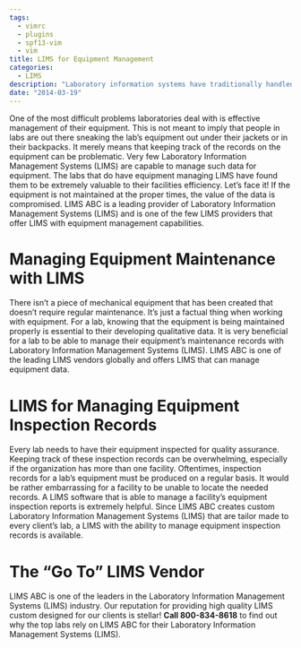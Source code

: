 ```yaml
---
tags:
  - vimrc
  - plugins
  - spf13-vim
  - vim
title: LIMS for Equipment Management
categories:
  - LIMS
description: "Laboratory information systems have traditionally handled only the management and "
date: "2014-03-19"
---
```


One of the most difficult problems laboratories deal with is effective management of their equipment. This is not meant to imply that people in labs are out there sneaking the lab’s equipment out under their jackets or in their backpacks. It merely means that keeping track of the records on the equipment can be problematic. Very few Laboratory Information Management Systems (LIMS) are capable to manage such data for equipment. The labs that do have equipment managing LIMS have found them to be extremely valuable to their facilities efficiency. Let’s face it! If the equipment is not maintained at the proper times, the value of the data is compromised. LIMS ABC is a leading provider of Laboratory Information Management Systems (LIMS) and is one of the few LIMS providers that offer LIMS with equipment management capabilities.

 

# Managing Equipment Maintenance with LIMS

There isn’t a piece of mechanical equipment that has been created that doesn’t require regular maintenance. It’s just a factual thing when working with equipment. For a lab, knowing that the equipment is being maintained properly is essential to their developing qualitative data. It is very beneficial for a lab to be able to manage their equipment’s maintenance records with Laboratory Information Management Systems (LIMS). LIMS ABC is one of the leading LIMS vendors globally and offers LIMS that can manage equipment data.

# LIMS for Managing Equipment Inspection Records

Every lab needs to have their equipment inspected for quality assurance. Keeping track of these inspection records can be overwhelming, especially if the organization has more than one facility. Oftentimes, inspection records for a lab’s equipment must be produced on a regular basis. It would be rather embarrassing for a facility to be unable to locate the needed records. A LIMS software that is able to manage a facility’s equipment inspection reports is extremely helpful. Since LIMS ABC creates custom Laboratory Information Management Systems (LIMS) that are tailor made to every client’s lab, a LIMS with the ability to manage equipment inspection records is available.

# The “Go To” LIMS Vendor

LIMS ABC is one of the leaders in the Laboratory Information Management Systems (LIMS) industry. Our reputation for providing high quality LIMS custom designed for our clients is stellar! **Call 800-834-8618** to find out why the top labs rely on LIMS ABC for their Laboratory Information Management Systems (LIMS).